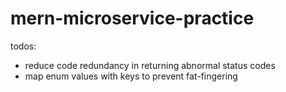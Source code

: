 # mern-microservice-practice

todos:
- reduce code redundancy in returning abnormal status codes
- map enum values with keys to prevent fat-fingering